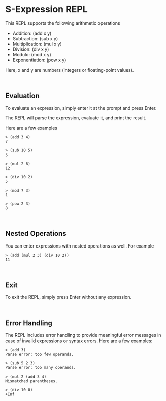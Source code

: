 <br>

# S-Expression REPL

This REPL supports the following arithmetic operations

- Addition: (add x y)
- Subtraction: (sub x y)
- Multiplication: (mul x y)
- Division: (div x y)
- Modulo: (mod x y)
- Exponentiation: (pow x y)

Here, x and y are numbers (integers or floating-point values).

<br>

## Evaluation

To evaluate an expression, simply enter it at the prompt and press Enter. 

The REPL will parse the expression, evaluate it, and print the result.

Here are a few examples

```
> (add 3 4)
7

> (sub 10 5)
5

> (mul 2 6)
12

> (div 10 2)
5

> (mod 7 3)
1

> (pow 2 3)
8
```

<br>

## Nested Operations

You can enter expressions with nested operations as well. For example

```
> (add (mul 2 3) (div 10 2))
11
```

<br>

## Exit

To exit the REPL, simply press Enter without any expression.

<br>

## Error Handling

The REPL includes error handling to provide meaningful error messages in case of invalid expressions or syntax errors. Here are a few examples:

```
> (add 3)
Parse error: too few operands.

> (sub 5 2 3)
Parse error: too many operands.

> (mul 2 (add 3 4)
Mismatched parentheses.

> (div 10 0)
+Inf
```

<br>
